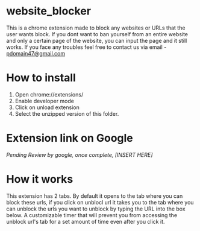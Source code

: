 # website_blocker
This is a chrome extension made to block any websites or URLs that the user wants block. If you dont want to ban yourself from an entire website and only a certain page of the website, you can input the page and it still works. If you face any troubles feel free to contact us via email - pdomain47@gmail.com


# How to install

1. Open chrome://extensions/
2. Enable developer mode
3. Click on unload extension
4. Select the unzipped version of this folder.

# Extension link on Google

*Pending Review by google, once complete, [INSERT HERE]*


# How it works
This extension has 2 tabs. By default it opens to the tab where you can block these urls, if you click on unblocl url it takes you to the tab where you can unblock the urls you want to unblock by typing the URL into the box below. 
A customizable timer that will prevent you from accessing the unblock url's tab for a set amount of time even after you click it.

